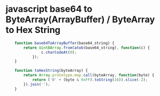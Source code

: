 
# javascript base64 to ByteArray(ArrayBuffer) / ByteArray to Hex String
```javascript
	function base64ToArrayBuffer(base64_string) {
		return Uint8Array.from(atob(base64_string), function(c) {
				c.charCodeAt(0);
			});
	}
    
	function toHexString(byteArray) {
		return Array.prototype.map.call(byteArray, function(byte) {
			return ('0' + (byte & 0xFF).toString(16)).slice(-2);
		}).join('');
	}
   
```
